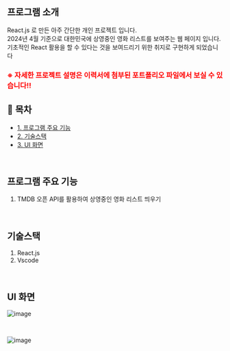 ## 프로그램 소개
React.js 로 만든 아주 간단한 개인 프로젝트 입니다. 
<br>
2024년 4월 기준으로 대한민국에 상영중인 영화 리스트를 보여주는 웹 페이지 입니다. 
<br>
기초적인 React 활용을 할 수 있다는 것을 보여드리기 위한 취지로 구현하게 되었습니다

<h3 style="color:red">※ 자세한 프로젝트 설명은 이력서에 첨부된 포트폴리오 파일에서 보실 수 있습니다!!</h3>

## 📌 목차
- [1. 프로그램 주요 기능](#프로그램-주요-기능)
- [2. 기술스택](#기술스택)
- [3. UI 화면](#UI-화면)

<br>

## 프로그램 주요 기능
1. TMDB 오픈 API를 활용하여 상영중인 영화 리스트 띄우기

<br>

## 기술스택
1. React.js
2. Vscode

<br>


## UI 화면
![image](https://github.com/user-attachments/assets/bd9fac82-1b64-4d96-9330-be0cd60dfb65)

<br>

![image](https://github.com/user-attachments/assets/44a2c3b8-88b6-40fa-be74-ae5651e853b4)

